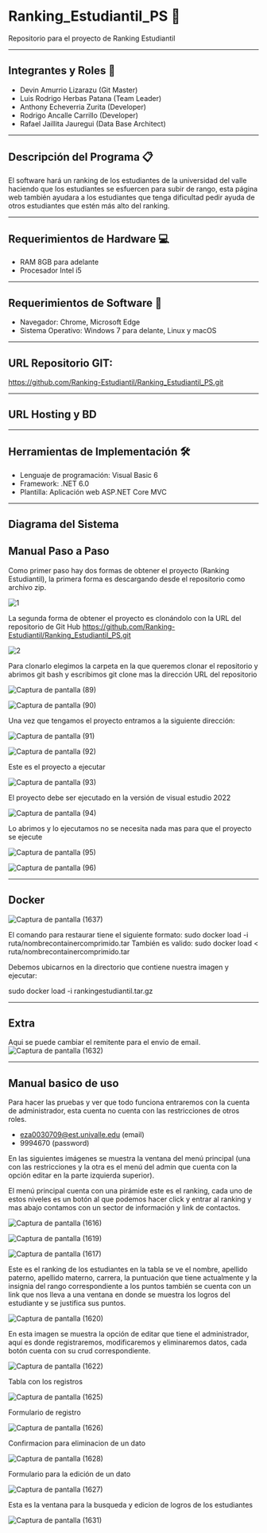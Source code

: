 # Ranking_Estudiantil_PS 📁
Repositorio para el proyecto de Ranking Estudiantil

___

## Integrantes y Roles 👷
- Devin Amurrio Lizarazu (Git Master) 
- Luis Rodrigo Herbas Patana (Team Leader) 
- Anthony Echeverria Zurita (Developer)
- Rodrigo Ancalle Carrillo (Developer) 
- Rafael Jaillita Jauregui (Data Base Architect) 

___

## Descripción del Programa 📋
El software hará un ranking de los estudiantes de la universidad del valle haciendo que los estudiantes se esfuercen para subir de rango, esta página web también ayudara a los estudiantes que tenga dificultad pedir ayuda de otros estudiantes que estén más alto del ranking. 

___

## Requerimientos de Hardware 💻
- RAM 8GB para adelante 
- Procesador Intel i5 

___

## Requerimientos de Software 📄 
- Navegador: Chrome, Microsoft Edge
- Sistema Operativo: Windows 7 para delante, Linux y macOS 

___

## URL Repositorio GIT:

https://github.com/Ranking-Estudiantil/Ranking_Estudiantil_PS.git 

___

## URL Hosting y BD

___

## Herramientas de Implementación 🛠️

- Lenguaje de programación: Visual Basic 6 
- Framework: .NET 6.0 
- Plantilla: Aplicación web ASP.NET Core MVC 

___

## Diagrama del Sistema


## Manual Paso a Paso

Como primer paso hay dos formas de obtener el proyecto (Ranking Estudiantil), la primera forma es descargando desde el repositorio como archivo zip.

![1](https://user-images.githubusercontent.com/111919106/203797651-b48d52c9-7745-4901-803d-9b59efa18426.png)

La segunda forma de obtener el proyecto es clonándolo con la URL del repositorio de Git Hub
https://github.com/Ranking-Estudiantil/Ranking_Estudiantil_PS.git

![2](https://user-images.githubusercontent.com/111919106/203797812-57a058de-c99c-420c-a7df-8876f05a8840.png)


Para clonarlo elegimos la carpeta en la que queremos clonar el repositorio y abrimos git bash y escribimos git clone mas la dirección URL del repositorio

![Captura de pantalla (89)](https://user-images.githubusercontent.com/111919106/203797953-a5077be2-6363-4a2e-9a8d-791602bb33a7.png)

![Captura de pantalla (90)](https://user-images.githubusercontent.com/111919106/203797987-a127a43f-fb47-4506-9d2d-d1eff6c9e3d5.png)


Una vez que tengamos el proyecto entramos a la siguiente dirección:

![Captura de pantalla (91)](https://user-images.githubusercontent.com/111919106/203798106-d4e445e1-317e-4bad-b947-90bc1d35d548.png)

![Captura de pantalla (92)](https://user-images.githubusercontent.com/111919106/203798134-c7036721-21e8-4c45-a1b4-75f466106067.png)


Este es el proyecto a ejecutar

![Captura de pantalla (93)](https://user-images.githubusercontent.com/111919106/203798183-c9b991c5-fedb-438e-8abe-174d8e1a3bf2.png)


El proyecto debe ser ejecutado en la versión de visual estudio 2022

![Captura de pantalla (94)](https://user-images.githubusercontent.com/111919106/203798211-6c5eac59-588b-466c-acda-053c4ed2bc5e.png)


Lo abrimos y lo ejecutamos no se necesita nada mas para que el proyecto se ejecute

![Captura de pantalla (95)](https://user-images.githubusercontent.com/111919106/203798240-b9cca743-2785-4e60-99c3-63f6b32b54b3.png)

![Captura de pantalla (96)](https://user-images.githubusercontent.com/111919106/203798274-ddeeec28-a430-462c-9af7-5df73828b63e.png)

___
## Docker

![Captura de pantalla (1637)](https://user-images.githubusercontent.com/111919106/204457987-cb2513e0-fc9d-4158-a62e-6cd1d275396a.png)

El comando para restaurar tiene el siguiente formato:
sudo docker load -i ruta/nombrecontainercomprimido.tar
También es valido:
sudo docker load  < ruta/nombrecontainercomprimido.tar

Debemos ubicarnos en la directorio que contiene nuestra imagen y  ejecutar:

sudo docker load -i  rankingestudiantil.tar.gz
___
## Extra
Aqui se puede cambiar el remitente para el envio de email.
![Captura de pantalla (1632)](https://user-images.githubusercontent.com/111919106/204071269-5fbd1465-ca85-4f07-a1e7-7917f24483f7.png)
___

## Manual basico de uso

Para hacer las pruebas y ver que todo funciona entraremos con la cuenta de administrador, esta cuenta no cuenta con las restricciones de otros roles.
- eza0030709@est.univalle.edu (email)
- 9994670 (password)


En las siguientes imágenes se muestra la ventana del menú principal (una con las restricciones y la otra es el menú del admin que cuenta con la opción editar en la parte izquierda superior).

El menú principal cuenta con una pirámide este es el ranking, cada uno de estos niveles es un botón al que podemos hacer click y entrar al ranking y mas abajo contamos con un sector de información y link de contactos.

![Captura de pantalla (1616)](https://user-images.githubusercontent.com/111919106/204068721-f8d68a03-fc49-40e6-878f-4bf560ca2f74.png)

![Captura de pantalla (1619)](https://user-images.githubusercontent.com/111919106/204068818-4b3de8e2-0e5c-4bb7-a7ce-99d35285abc8.png)

![Captura de pantalla (1617)](https://user-images.githubusercontent.com/111919106/204068833-b1067e60-beaa-46f7-bdea-275c5ed30014.png)


Este es el ranking de los estudiantes en la tabla se ve el nombre, apellido paterno, apellido materno, carrera, la puntuación que tiene actualmente y la insignia del rango correspondiente a los puntos también se cuenta con un link que nos lleva a una ventana en donde se muestra los logros del estudiante y se justifica sus puntos.


![Captura de pantalla (1620)](https://user-images.githubusercontent.com/111919106/204068846-ed01c7b8-6008-46d5-bc56-59a8db0baa15.png)


En esta imagen se muestra la opción de editar que tiene el administrador, aquí es donde registraremos, modificaremos y eliminaremos datos, cada botón cuenta con su crud correspondiente.


![Captura de pantalla (1622)](https://user-images.githubusercontent.com/111919106/204068866-08879d79-bcf8-4ff2-b8f3-4096a2209658.png)

Tabla con los registros

![Captura de pantalla (1625)](https://user-images.githubusercontent.com/111919106/204069015-f3b5f3e1-d5cf-4cf1-988e-fa4d232a5d07.png)

Formulario de registro

![Captura de pantalla (1626)](https://user-images.githubusercontent.com/111919106/204068926-05c39ea9-29d1-41fc-abf9-fa88da7f9c6f.png)

Confirmacion para eliminacion de un dato

![Captura de pantalla (1628)](https://user-images.githubusercontent.com/111919106/204068944-c7df14a2-f245-4da1-80ae-d18b2165218f.png)

Formulario para la edición de un dato

![Captura de pantalla (1627)](https://user-images.githubusercontent.com/111919106/204068938-a008e98e-0081-4770-bf3d-bbac87658ddc.png)

Esta es la ventana para la busqueda y edicion de logros de los estudiantes

![Captura de pantalla (1631)](https://user-images.githubusercontent.com/111919106/204068958-5d7ab478-d73b-47da-ab36-5c0039be5682.png)
